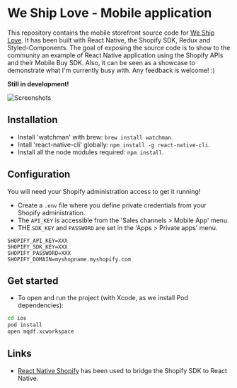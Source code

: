 # We Ship Love - Mobile application

This repository contains the mobile storefront source code for [We Ship Love](https://weshiplove.com/). It has been built with React Native, the Shopify SDK, Redux and Styled-Components. The goal of exposing the source code is to show to the community an example of React Native application using the Shopify APIs and their Mobile Buy SDK. Also, it can be seen as a showcase to demonstrate what I'm currently busy with. Any feedback is welcome! :)

**Still in development!**

![Screenshots](https://cloud.githubusercontent.com/assets/5517450/15112550/4a1e31ae-1632-11e6-9b11-87af0af066ac.png "Better Than Flowers - Screenshots")

## Installation

* Install 'watchman' with brew: `brew install watchman`.
* Intall 'react-native-cli' globally: `npm install -g react-native-cli`.
* Install all the node modules required: `npm install`.

## Configuration

You will need your Shopify administration access to get it running!

* Create a `.env` file where you define private credentials from your Shopify administration.
* The `API_KEY` is accessible from the 'Sales channels > Mobile App' menu.
* THE `SDK_KEY` and `PASSWORD` are set in the 'Apps > Private apps' menu.

```
SHOPIFY_API_KEY=XXX
SHOPIFY_SDK_KEY=XXX
SHOPIFY_PASSWORD=XXX
SHOPIFY_DOMAIN=myshopname.myshopify.com
```

## Get started

* To open and run the project (with Xcode, as we install Pod dependencies):

```bash
cd ios
pod install
open mqdf.xcworkspace
```

## Links
* [React Native Shopify](https://github.com/shoutem/react-native-shopify) has been used to bridge the Shopify SDK to React Native.
